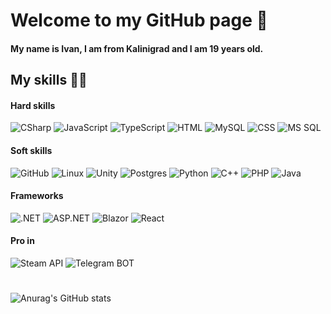 # Welcome to my GitHub page 👋

#### My name is Ivan, I am from Kalinigrad and I am 19 years old.

## My skills 👨‍💻

#### Hard skills
<p>
  <img alt="CSharp" src="https://img.shields.io/badge/C%23-52009c?logo=csharp&logoColor=white&style=flat">
  <img alt="JavaScript" src="https://img.shields.io/badge/JavaScript-F7DF1E?logo=javascript&logoColor=black&style=flat">
  <img alt="TypeScript" src="https://img.shields.io/badge/TypeScript-1975d2?logo=typescript&logoColor=white&style=flat">
  <img alt="HTML" src="https://img.shields.io/badge/HTML-e97100?logo=html5&logoColor=white&style=flat">
  <img alt="MySQL" src="https://img.shields.io/badge/MySQL-e97100?logo=mysql&logoColor=white&style=flat">
  <img alt="CSS" src="https://img.shields.io/badge/CSS-a60244?logo=css3&logoColor=white&style=flat">
  <img alt="MS SQL" src="https://img.shields.io/badge/MS SQL-a60244?logo=microsoftsqlserver&logoColor=white&style=flat">
</p>

#### Soft skills

<p>
  <img alt="GitHub" src="https://img.shields.io/badge/GitHub-000000?logo=github&logoColor=white&style=flat">
  <img alt="Linux" src="https://img.shields.io/badge/Linux-000000?logo=linux&logoColor=white&style=flat">
  <img alt="Unity" src="https://img.shields.io/badge/Unity-000000?logo=unity&logoColor=white&style=flat">
  <img alt="Postgres" src="https://img.shields.io/badge/Postgres-1572B6?logo=postgresql&logoColor=white&style=flat">
  <img alt="Python" src="https://img.shields.io/badge/Python-3777ab?logo=python&logoColor=white&style=flat">
  <img alt="C++" src="https://img.shields.io/badge/C++-004482?logo=cplusplus&logoColor=white&style=flat">
  <img alt="PHP" src="https://img.shields.io/badge/PHP-232531?logo=php&logoColor=white&style=flat">
  <img alt="Java" src="https://img.shields.io/badge/Java-e52c32?logo=java&logoColor=white&style=flat">
</p>

#### Frameworks

<p>
  <img alt=".NET" src="https://img.shields.io/badge/.NET-52009c?logo=dotnet&logoColor=white&style=flat">
  <img alt="ASP.NET" src="https://img.shields.io/badge/ASP.NET-52009c?logo=dotnet&logoColor=white&style=flat">
  <img alt="Blazor" src="https://img.shields.io/badge/Blazor-5c00ad?logo=blazor&logoColor=white&style=flat">
  <img alt="React" src="https://img.shields.io/badge/React-61DAFB?logo=react&logoColor=black&style=flat">
</p>

#### Pro in

<p>
  <img alt="Steam API" src="https://img.shields.io/badge/Steam API-242424?logo=steam&logoColor=white&style=flat">
  <img alt="Telegram BOT" src="https://img.shields.io/badge/Telegram BOT-242424?logo=telegram&logoColor=white&style=flat">
</p>

#

![Anurag's GitHub stats](https://github-readme-stats.vercel.app/api?username=mdf45&count_private=true&show_icons=true&theme=dark)
